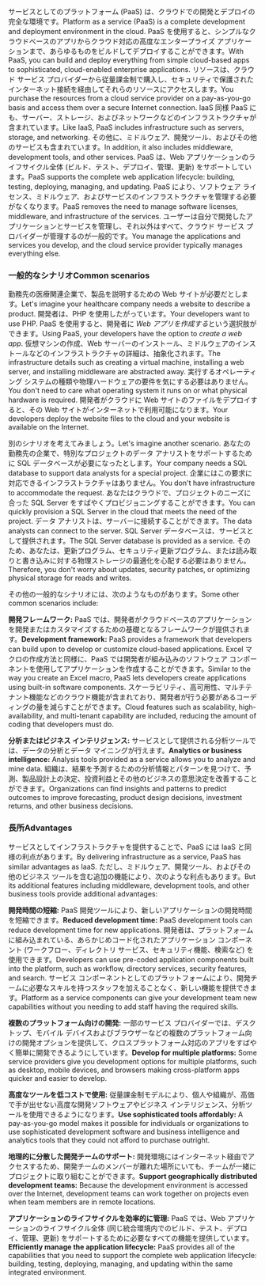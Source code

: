 <span data-ttu-id="9fc4d-101">サービスとしてのプラットフォーム (PaaS) は、クラウドでの開発とデプロイの完全な環境です。</span><span class="sxs-lookup"><span data-stu-id="9fc4d-101">Platform as a service (PaaS) is a complete development and deployment environment in the cloud.</span></span> <span data-ttu-id="9fc4d-102">PaaS を使用すると、シンプルなクラウドベースのアプリからクラウド対応の高度なエンタープライズ アプリケーションまで、あらゆるものをビルドしてデプロイすることができます。</span><span class="sxs-lookup"><span data-stu-id="9fc4d-102">With PaaS, you can build and deploy everything from simple cloud-based apps to sophisticated, cloud-enabled enterprise applications.</span></span> <span data-ttu-id="9fc4d-103">リソースは、クラウド サービス プロバイダーから従量課金制で購入し、セキュリティで保護されたインターネット接続を経由してそれらのリソースにアクセスします。</span><span class="sxs-lookup"><span data-stu-id="9fc4d-103">You purchase the resources from a cloud service provider on a pay-as-you-go basis and access them over a secure Internet connection.</span></span> <span data-ttu-id="9fc4d-104">IaaS 同様 PaaS にも、サーバー、ストレージ、およびネットワークなどのインフラストラクチャが含まれています。</span><span class="sxs-lookup"><span data-stu-id="9fc4d-104">Like IaaS, PaaS includes infrastructure such as servers, storage, and networking.</span></span> <span data-ttu-id="9fc4d-105">その他に、ミドルウェア、開発ツール、およびその他のサービスも含まれています。</span><span class="sxs-lookup"><span data-stu-id="9fc4d-105">In addition, it also includes middleware, development tools, and other services.</span></span> <span data-ttu-id="9fc4d-106">PaaS は、Web アプリケーションのライフサイクル全体 (ビルド、テスト、デプロイ、管理、更新) をサポートしています。</span><span class="sxs-lookup"><span data-stu-id="9fc4d-106">PaaS supports the complete web application lifecycle: building, testing, deploying, managing, and updating.</span></span> <span data-ttu-id="9fc4d-107">PaaS により、ソフトウェア ライセンス、ミドルウェア、およびサービスのインフラストラクチャを管理する必要がなくなります。</span><span class="sxs-lookup"><span data-stu-id="9fc4d-107">PaaS removes the need to manage software licenses, middleware, and infrastructure of the services.</span></span> <span data-ttu-id="9fc4d-108">ユーザーは自分で開発したアプリケーションとサービスを管理し、それ以外はすべて、クラウド サービス プロバイダーが管理するのが一般的です。</span><span class="sxs-lookup"><span data-stu-id="9fc4d-108">You manage the applications and services you develop, and the cloud service provider typically manages everything else.</span></span>

### <a name="common-scenarios"></a><span data-ttu-id="9fc4d-109">一般的なシナリオ</span><span class="sxs-lookup"><span data-stu-id="9fc4d-109">Common scenarios</span></span>

<span data-ttu-id="9fc4d-110">勤務先の医療関連企業で、製品を説明するための Web サイトが必要だとします。</span><span class="sxs-lookup"><span data-stu-id="9fc4d-110">Let's imagine your healthcare company needs a website to describe a product.</span></span> <span data-ttu-id="9fc4d-111">開発者は、PHP を使用したがっています。</span><span class="sxs-lookup"><span data-stu-id="9fc4d-111">Your developers want to use PHP.</span></span> <span data-ttu-id="9fc4d-112">PaaS を使用すると、開発者に *Web アプリを作成する*という選択肢ができます。</span><span class="sxs-lookup"><span data-stu-id="9fc4d-112">Using PaaS, your developers have the option to *create a web app*.</span></span> <span data-ttu-id="9fc4d-113">仮想マシンの作成、Web サーバーのインストール、ミドルウェアのインストールなどのインフラストラクチャの詳細は、抽象化されます。</span><span class="sxs-lookup"><span data-stu-id="9fc4d-113">The infrastructure details such as creating a virtual machine, installing a web server, and installing middleware are abstracted away.</span></span> <span data-ttu-id="9fc4d-114">実行するオペレーティング システムの種類や物理ハードウェアの要件を気にする必要はありません。</span><span class="sxs-lookup"><span data-stu-id="9fc4d-114">You don't need to care what operating system it runs on or what physical hardware is required.</span></span> <span data-ttu-id="9fc4d-115">開発者がクラウドに Web サイトのファイルをデプロイすると、その Web サイトがインターネットで利用可能になります。</span><span class="sxs-lookup"><span data-stu-id="9fc4d-115">Your developers deploy the website files to the cloud and your website is available on the Internet.</span></span>

<span data-ttu-id="9fc4d-116">別のシナリオを考えてみましょう。</span><span class="sxs-lookup"><span data-stu-id="9fc4d-116">Let's imagine another scenario.</span></span> <span data-ttu-id="9fc4d-117">あなたの勤務先の企業で、特別なプロジェクトのデータ アナリストをサポートするために SQL データベースが必要になったとします。</span><span class="sxs-lookup"><span data-stu-id="9fc4d-117">Your company needs a SQL database to support data analysts for a special project.</span></span> <span data-ttu-id="9fc4d-118">企業にはこの要求に対応できるインフラストラクチャはありません。</span><span class="sxs-lookup"><span data-stu-id="9fc4d-118">You don't have infrastructure to accommodate the request.</span></span> <span data-ttu-id="9fc4d-119">あなたはクラウドで、プロジェクトのニーズに合った SQL Server をすばやくプロビジョニングすることができます。</span><span class="sxs-lookup"><span data-stu-id="9fc4d-119">You can quickly provision a SQL Server in the cloud that meets the need of the project.</span></span> <span data-ttu-id="9fc4d-120">データ アナリストは、サーバーに接続することができます。</span><span class="sxs-lookup"><span data-stu-id="9fc4d-120">The data analysts can connect to the server.</span></span> <span data-ttu-id="9fc4d-121">SQL Server データベースは、サービスとして提供されます。</span><span class="sxs-lookup"><span data-stu-id="9fc4d-121">The SQL Server database is provided as a service.</span></span> <span data-ttu-id="9fc4d-122">そのため、あなたは、更新プログラム、セキュリティ更新プログラム、または読み取りと書き込みに対する物理ストレージの最適化を心配する必要はありません。</span><span class="sxs-lookup"><span data-stu-id="9fc4d-122">Therefore, you don't worry about updates, security patches, or optimizing physical storage for reads and writes.</span></span>

<span data-ttu-id="9fc4d-123">その他の一般的なシナリオには、次のようなものがあります。</span><span class="sxs-lookup"><span data-stu-id="9fc4d-123">Some other common scenarios include:</span></span>

<span data-ttu-id="9fc4d-124">**開発フレームワーク:** PaaS では、開発者がクラウドベースのアプリケーションを開発またはカスタマイズするための基礎となるフレームワークが提供されます。</span><span class="sxs-lookup"><span data-stu-id="9fc4d-124">**Development framework:** PaaS provides a framework that developers can build upon to develop or customize cloud-based applications.</span></span> <span data-ttu-id="9fc4d-125">Excel マクロの作成方法と同様に、PaaS では開発者が組み込みのソフトウェア コンポーネントを使用してアプリケーションを作成することができます。</span><span class="sxs-lookup"><span data-stu-id="9fc4d-125">Similar to the way you create an Excel macro, PaaS lets developers create applications using built-in software components.</span></span> <span data-ttu-id="9fc4d-126">スケーラビリティ、高可用性、マルチテナント機能などのクラウド機能が含まれており、開発者が行う必要があるコーディングの量を減らすことができます。</span><span class="sxs-lookup"><span data-stu-id="9fc4d-126">Cloud features such as scalability, high-availability, and multi-tenant capability are included, reducing the amount of coding that developers must do.</span></span>

<span data-ttu-id="9fc4d-127">**分析またはビジネス インテリジェンス:** サービスとして提供される分析ツールでは、データの分析とデータ マイニングが行えます。</span><span class="sxs-lookup"><span data-stu-id="9fc4d-127">**Analytics or business intelligence:** Analysis tools provided as a service allows you to analyze and mine data.</span></span> <span data-ttu-id="9fc4d-128">組織は、結果を予測するための分析情報とパターンを見つけて、予測、製品設計上の決定、投資利益とその他のビジネスの意思決定を改善することができます。</span><span class="sxs-lookup"><span data-stu-id="9fc4d-128">Organizations can find insights and patterns to predict outcomes to improve forecasting, product design decisions, investment returns, and other business decisions.</span></span>

### <a name="advantages"></a><span data-ttu-id="9fc4d-129">長所</span><span class="sxs-lookup"><span data-stu-id="9fc4d-129">Advantages</span></span>

<span data-ttu-id="9fc4d-130">サービスとしてインフラストラクチャを提供することで、PaaS には IaaS と同様の利点があります。</span><span class="sxs-lookup"><span data-stu-id="9fc4d-130">By delivering infrastructure as a service, PaaS has similar advantages as IaaS.</span></span> <span data-ttu-id="9fc4d-131">ただし、ミドルウェア、開発ツール、およびその他のビジネス ツールを含む追加の機能により、次のような利点もあります。</span><span class="sxs-lookup"><span data-stu-id="9fc4d-131">But its additional features including middleware, development tools, and other business tools provide additional advantages:</span></span>

<span data-ttu-id="9fc4d-132">**開発時間の短縮:** PaaS 開発ツールにより、新しいアプリケーションの開発時間を短縮できます。</span><span class="sxs-lookup"><span data-stu-id="9fc4d-132">**Reduced development time:** PaaS development tools can reduce development time for new applications.</span></span> <span data-ttu-id="9fc4d-133">開発者は、プラットフォームに組み込まれている、あらかじめコード化されたアプリケーション コンポーネント (ワークフロー、ディレクトリ サービス、セキュリティ機能、検索など) を使用できます。</span><span class="sxs-lookup"><span data-stu-id="9fc4d-133">Developers can use pre-coded application components built into the platform, such as workflow, directory services, security features, and search.</span></span> <span data-ttu-id="9fc4d-134">サービス コンポーネントとしてのプラットフォームにより、開発チームに必要なスキルを持つスタッフを加えることなく、新しい機能を提供できます。</span><span class="sxs-lookup"><span data-stu-id="9fc4d-134">Platform as a service components can give your development team new capabilities without you needing to add staff having the required skills.</span></span>

<span data-ttu-id="9fc4d-135">**複数のプラットフォーム向けの開発:** 一部のサービス プロバイダーでは、デスクトップ、モバイル デバイスおよびブラウザーなどの複数のプラットフォーム向けの開発オプションを提供して、クロスプラットフォーム対応のアプリをすばやく簡単に開発できるようにしています。</span><span class="sxs-lookup"><span data-stu-id="9fc4d-135">**Develop for multiple platforms:** Some service providers give you development options for multiple platforms, such as desktop, mobile devices, and browsers making cross-platform apps quicker and easier to develop.</span></span>

<span data-ttu-id="9fc4d-136">**高度なツールを低コストで使用:** 従量課金制モデルにより、個人や組織が、高価で手が出せない高度な開発ソフトウェアやビジネス インテリジェンス、分析ツールを使用できるようになります。</span><span class="sxs-lookup"><span data-stu-id="9fc4d-136">**Use sophisticated tools affordably:** A pay-as-you-go model makes it possible for individuals or organizations to use sophisticated development software and business intelligence and analytics tools that they could not afford to purchase outright.</span></span>

<span data-ttu-id="9fc4d-137">**地理的に分散した開発チームのサポート:** 開発環境にはインターネット経由でアクセスするため、開発チームのメンバーが離れた場所にいても、チームが一緒にプロジェクトに取り組むことができます。</span><span class="sxs-lookup"><span data-stu-id="9fc4d-137">**Support geographically distributed development teams:** Because the development environment is accessed over the Internet, development teams can work together on projects even when team members are in remote locations.</span></span>

<span data-ttu-id="9fc4d-138">**アプリケーションのライフサイクルを効率的に管理:** PaaS では、Web アプリケーションのライフサイクル全体 (同じ統合環境内でのビルド、テスト、デプロイ、管理、更新) をサポートするために必要なすべての機能を提供しています。</span><span class="sxs-lookup"><span data-stu-id="9fc4d-138">**Efficiently manage the application lifecycle:** PaaS provides all of the capabilities that you need to support the complete web application lifecycle: building, testing, deploying, managing, and updating within the same integrated environment.</span></span>
